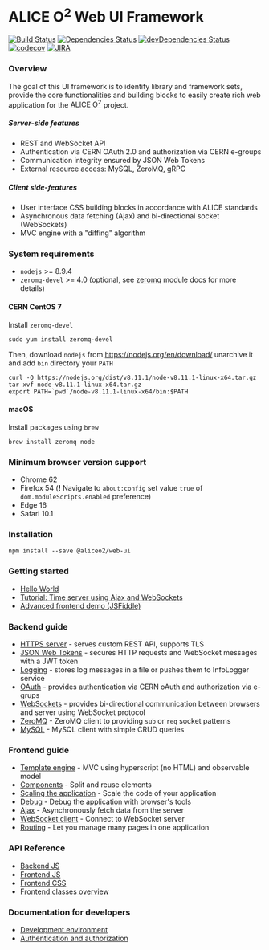 # ALICE O<sup>2</sup> Web UI Framework

[![Build Status](https://travis-ci.org/AliceO2Group/WebUi.svg?branch=master)](https://travis-ci.org/AliceO2Group/WebUi)
[![Dependencies Status](https://david-dm.org/AliceO2Group/WebUi/status.svg?path=Framework)](https://david-dm.org/AliceO2Group/WebUi?path=Framework)
[![devDependencies Status](https://david-dm.org/AliceO2Group/WebUi/dev-status.svg?path=Framework)](https://david-dm.org/AliceO2Group/WebUi?path=Framework&type=dev)
[![codecov](https://codecov.io/gh/AliceO2Group/WebUi/branch/master/graph/badge.svg)](https://codecov.io/gh/AliceO2Group/WebUi)
[![JIRA](https://img.shields.io/badge/JIRA-issues-blue.svg)](https://alice.its.cern.ch/jira/projects/OGUI)

### Overview

The goal of this UI framework is to identify library and framework sets, provide the core functionalities and building blocks to easily create rich web application for the [ALICE O<sup>2</sup>](https://alice-o2.web.cern.ch) project.

##### Server-side features
- REST and WebSocket API
- Authentication via CERN OAuth 2.0 and authorization via CERN e-groups
- Communication integrity ensured by JSON Web Tokens
- External resource access: MySQL, ZeroMQ, gRPC

##### Client side-features
- User interface CSS building blocks in accordance with ALICE standards
- Asynchronous data fetching (Ajax) and bi-directional socket (WebSockets)
- MVC engine with a "diffing" algorithm

### System requirements
* `nodejs` >= 8.9.4
* `zeromq-devel` >= 4.0 (optional, see [zeromq](docs/ZMQ.md) module docs for more details)

#### CERN CentOS 7
Install `zeromq-devel`
```
sudo yum install zeromq-devel
```

Then, download `nodejs` from https://nodejs.org/en/download/ unarchive it and add `bin` directory your `PATH`
```
curl -O https://nodejs.org/dist/v8.11.1/node-v8.11.1-linux-x64.tar.gz
tar xvf node-v8.11.1-linux-x64.tar.gz
export PATH=`pwd`/node-v8.11.1-linux-x64/bin:$PATH
```
#### macOS
Install packages using `brew`
```
brew install zeromq node
```

### Minimum browser version support
- Chrome 62
- Firefox 54 (**!** Navigate to `about:config` set value `true` of `dom.moduleScripts.enabled` preference)
- Edge 16
- Safari 10.1

### Installation
```
npm install --save @aliceo2/web-ui
```

### Getting started
* [Hello World](./docs/tutorial/hello-world.md)
* [Tutorial: Time server using Ajax and WebSockets](./docs/tutorial/time-server.md)
* [Advanced frontend demo (JSFiddle)](http://jsfiddle.net/awegrzyn/kytn60v8/)

### Backend guide
* [HTTPS server](./docs/guide/http-server.md) - serves custom REST API, supports TLS
* [JSON Web Tokens](./docs/guide/json-tokens.md) - secures HTTP requests and WebSocket messages with a JWT token
* [Logging](./docs/guide/logging.md) - stores log messages in a file or pushes them to InfoLogger service
* [OAuth](./docs/guide/oauth.md) - provides authentication via CERN oAuth and authorization via e-grups
* [WebSockets](./docs/guide/websockets.md) - provides bi-directional communication between browsers and server using WebSocket protocol
* [ZeroMQ](./docs/guide/zeromq.md) - ZeroMQ client to providing `sub` or `req` socket patterns
* [MySQL](./docs/guide/mysql.md) - MySQL client with simple CRUD queries

### Frontend guide
- [Template engine](./docs/guide/template-engine.md) - MVC using hyperscript (no HTML) and observable model
- [Components](./docs/guide/components.md) - Split and reuse elements
- [Scaling the application](./docs/guide/scale-app.md) - Scale the code of your application
- [Debug](./docs/guide/debug.md) - Debug the application with browser's tools
- [Ajax](./docs/guide/async-calls.md) - Asynchronously fetch data from the server
- [WebSocket client](./docs/guide/websocket-client.md) - Connect to WebSocket server
- [Routing](./docs/guide/front-router.md) - Let you manage many pages in one application

### API Reference
* [Backend JS](./docs/reference/backend.md)
* [Frontend JS](./docs/reference/frontend-api.md)
* [Frontend CSS](https://aliceo2group.github.io/WebUi/Framework/docs/reference/frontend-css.html)
* [Frontend classes overview](./docs/images/front-arch.dot.png)

### Documentation for developers
* [Development environment](./docs/guide/devel.md)
* [Authentication and authorization](./docs/guide/auth.md)
